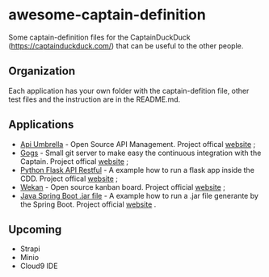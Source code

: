 # awesome-captain-definition
Some captain-definition files for the CaptainDuckDuck (https://captainduckduck.com/) that can be useful to the other people.

## Organization
Each application has your own folder with the captain-defition file, other test files and the instruction are in the README.md.

## Applications
* [Api Umbrella](api-umbrella/)  - Open Source API Management. Project offical [website](https://apiumbrella.io/) ;
* [Gogs](gogs/) - Small git server to make easy the continuous integration with the Captain. Project offical [website](https://gogs.io/) ;
* [Python Flask API Restful](python/) - A example how to run a flask app inside the CDD. Project offical [website](http://flask.pocoo.org/) ;
* [Wekan](wekan/) - Open source kanban board. Project official [website](https://wekan.github.io/) ;
* [Java Spring Boot .jar file](java/) - A example how to run a .jar file generante by the Spring Boot. Project official [website]( https://spring.io/guides/gs/spring-boot/) .

## Upcoming
* Strapi
* Minio
* Cloud9 IDE
